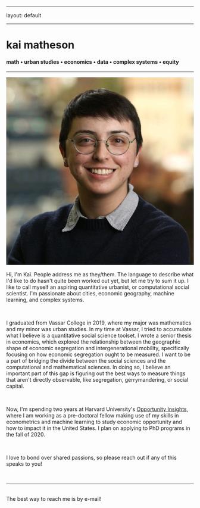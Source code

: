 ﻿---

layout: default

---


<div class="header-bar">

  <h1>kai matheson</h1>

  <h4>math &#8226; urban studies &#8226; economics &#8226; data &#8226; complex systems &#8226; equity</h4>

  <hr>

</div>



<img class="col one right" src="/img/prof_pic.jpg">




Hi, I'm Kai. People address me as they/them. The language to describe what I'd like to do hasn't quite been worked out yet, but let me try to sum it up. I like to call myself an aspiring quantitative urbanist, or computational social scientist. I'm passionate about cities, economic geography, machine learning, and complex systems.

<br/>

I graduated from Vassar College in 2019, where my major was mathematics and my minor was urban studies. In my time at Vassar, I tried to accumulate what I believe is a quantitative social science toolset. I wrote a senior thesis in economics, which explored the relationship between the geographic shape of economic segregation and intergenerational mobility, specifically focusing on how economic segregation ought to be measured. I want to be a part of bridging the divide between the social sciences and the computational and mathematical sciences. In doing so, I believe an important part of this gap is figuring out the best ways to measure things that aren't directly observable, like segregation, gerrymandering, or social capital. 

<br/>

Now, I'm spending two years at Harvard University's <a href="https://opportunityinsights.org/">Opportunity Insights</a>, where I am working as a pre-doctoral fellow making use of my skills in econometrics and machine learning to study economic opportunity and how to impact it in the United States. I plan on applying to PhD programs in the fall of 2020. 

<br/>

I love to bond over shared passions, so please reach out if any of this speaks to you! 



<br/>
<hr/>
<br/>
<span class="contacticon center">
	<a href="mailto:kaihartmatheson@gmail.com"><i class="fa fa-envelope-square"></i></a>
	<a href="https://github.com/kaimath" target="_blank"><i class="fa fa-github-square"></i></a>
	<a href="https://www.linkedin.com/in/rkmatheson" target="_blank"><i class="fa fa-linkedin-square"></i></a>
	<a href="https://twitter.com/mathematikai" target="_blank"><i class="fa fa-twitter-square"></i></a>
</span>

<div class="col three caption">
	The best way to reach me is by e-mail!
</div>


